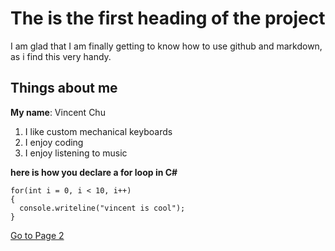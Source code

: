 # The is the first heading of the project
I am glad that I am finally getting to know how to use github and markdown, as i find this very handy. 

## Things about me
**My name**: Vincent Chu
1. I like custom mechanical keyboards
2. I enjoy coding
3. I enjoy listening to music

**here is how you declare a for loop in C#**

```
for(int i = 0, i < 10, i++)
{
  console.writeline("vincent is cool");
}
```
[Go to Page 2](page2.md)
